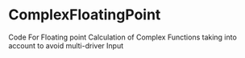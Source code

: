 # ComplexFloatingPoint
Code For Floating point Calculation of Complex Functions taking into account to avoid multi-driver Input

